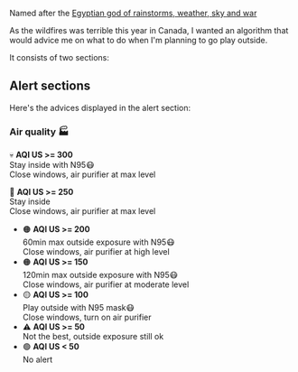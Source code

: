 Named after the [Egyptian god of rainstorms, weather, sky and war](https://en.wikipedia.org/wiki/Weather_god)

As the wildfires was terrible this year in Canada, I wanted an algorithm that would advice me on what to do when I'm planning to go play outside.

It consists of two sections:

## Alert sections

Here's the advices displayed in the alert section:

### Air quality 🏭

💀 **AQI US >= 300**<br/>
Stay inside with N95😷<br/>
Close windows, air purifier at max level<br/>

🔴 **AQI US >= 250** <br/>
  Stay inside<br/>
  Close windows, air purifier at max level<br/>
- 🟠 **AQI US >= 200** <br/>
  60min max outside exposure with N95😷<br/>
  Close windows, air purifier at high level<br/>
- 🟠 **AQI US >= 150** <br/>
  120min max outside exposure with N95😷<br/>
  Close windows, air purifier at moderate level<br/>
- 🟡 **AQI US >= 100** <br/>
  Play outside with N95 mask😷<br/>
  Close windows, turn on air purifier<br/>
- ⚠️ **AQI US >= 50** <br/>
  Not the best, outside exposure still ok<br/>
- 🟢 **AQI US < 50** <br/>
  No alert<br/>